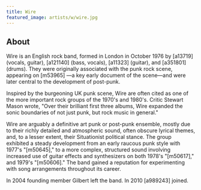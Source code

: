 ```yaml
---
title: Wire
featured_image: artists/w/wire.jpg
---
```

## About

Wire is an English rock band, formed in London in October 1976 by [a13719] (vocals, guitar), [a121140] (bass, vocals), [a11323] (guitar), and [a351801] (drums). They were originally associated with the punk rock scene, appearing on [m53965] —a key early document of the scene—and were later central to the development of post-punk.

Inspired by the burgeoning UK punk scene, Wire are often cited as one of the more important rock groups of the 1970's and 1980's. Critic Stewart Mason wrote, "Over their brilliant first three albums, Wire expanded the sonic boundaries of not just punk, but rock music in general."

Wire are arguably a definitive art punk or post-punk ensemble, mostly due to their richly detailed and atmospheric sound, often obscure lyrical themes, and, to a lesser extent, their Situationist political stance. The group exhibited a steady development from an early raucous punk style with 1977's "[m50645]," to a more complex, structured sound involving increased use of guitar effects and synthesizers on both 1978's "[m50617]," and 1979's "[m50606]." The band gained a reputation for experimenting with song arrangements throughout its career.

In 2004 founding member Gilbert left the band. In 2010 [a989243] joined.
